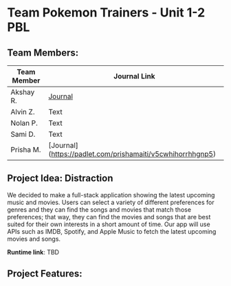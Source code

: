 # Team Pokemon Trainers - Unit 1-2 PBL
## Team Members:
| Team Member | Journal Link |
| --- | ----------- | 
| Akshay R. | [Journal](https://docs.google.com/document/d/1ukhc3TYFyQycQntN6MXiD803b-iatn8rK7GAcw4ClwI/edit?usp=sharing) |
| Alvin Z. | Text | 
| Nolan P. | Text |
| Sami D. | Text |
| Prisha M. | [Journal] (https://padlet.com/prishamaiti/v5cwhihorrhhgnp5) |

## Project Idea: Distraction
We decided to make a full-stack application showing the latest upcoming music and movies. Users can select a variety of different preferences for genres and they can find the songs and movies that match those preferences; that way, they can find the movies and songs that are best suited for their own interests in a short amount of time. Our app will use APIs such as IMDB, Spotify, and Apple Music to fetch the latest upcoming movies and songs.

**Runtime link**: TBD

## Project Features:
